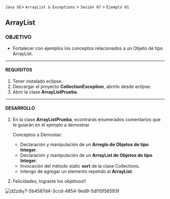 
`Java SE`> `ArrayList & Exceptions` > `Sesión 07` > `Ejemplo 01`

## ArrayList

### OBJETIVO

- Fortalecer con ejemplos los conceptos relacionados a un Objeto de tipo ArrayList.

<hr>

#### REQUISITOS

1. Tener instalado eclipse.
2. Descargar el proyecto <b>CollectionException</b>, abrirlo desde eclipse.
3. Abrir la clase <b>ArrayListPrueba</b>.

<hr>

#### DESARROLLO

1. En la clase <b>ArrayListPrueba</b>, econtrarás enumerados comentarios que te guiarán en el ejemplo a demostrar.

   Conceptos a Demostar:
   
    <ul>
      <li> Declaración y manipulación de un <b>Arreglo de Objetos de tipo Integer</b>.
      <li> Declaración y manipulación de un <b>ArrayList de Objetos de tipo Integer</b>.
      <li> Invocación del método static <b>sort</b> de la clase Collections.
      <li> Intengo de agregar un elemento repetido al <b>ArrayList</b>.
   </ul>

2. Felicidades, lograste los objetivos!!

![d2zdiy7-5b4587d4-3ccd-4854-9ed9-5df10f56593f](https://user-images.githubusercontent.com/56565204/67425280-51a5c600-f59d-11e9-9baf-5ef3aeca8a11.png)
